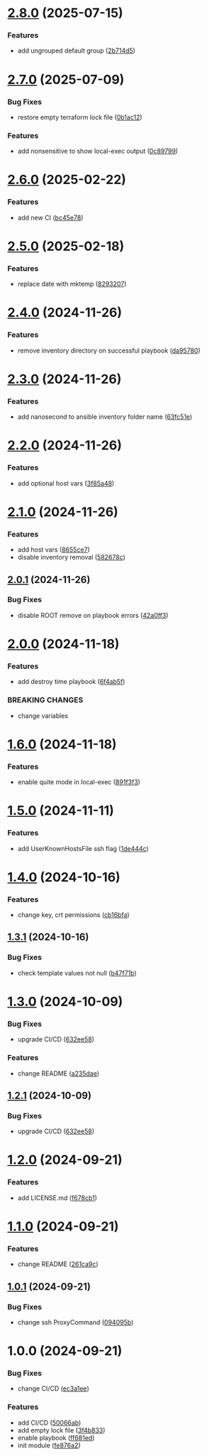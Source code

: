 # [2.8.0](https://github.com/cktf/terraform-module-ansible/compare/2.7.0...2.8.0) (2025-07-15)


### Features

* add ungrouped default group ([2b714d5](https://github.com/cktf/terraform-module-ansible/commit/2b714d5c4856b21e76fb425ae7edb3e04441b2d7))

# [2.7.0](https://github.com/cktf/terraform-module-ansible/compare/2.6.0...2.7.0) (2025-07-09)


### Bug Fixes

* restore empty terraform lock file ([0b1ac12](https://github.com/cktf/terraform-module-ansible/commit/0b1ac127e5024cc0375ffd11b9dfbb912005fe7d))


### Features

* add nonsensitive to show local-exec output ([0c89799](https://github.com/cktf/terraform-module-ansible/commit/0c897992a5ce44ab2cab2c0e3cc49bb864d318de))

# [2.6.0](https://github.com/cktf/terraform-module-ansible/compare/2.5.0...2.6.0) (2025-02-22)


### Features

* add new CI ([bc45e78](https://github.com/cktf/terraform-module-ansible/commit/bc45e785f69d3d1753f72068126e27b05e958633))

# [2.5.0](https://github.com/cktf/terraform-module-ansible/compare/2.4.0...2.5.0) (2025-02-18)


### Features

* replace date with mktemp ([8293207](https://github.com/cktf/terraform-module-ansible/commit/8293207fbf963642434144391c5f2a5c775c0c30))

# [2.4.0](https://github.com/cktf/terraform-module-ansible/compare/2.3.0...2.4.0) (2024-11-26)


### Features

* remove inventory directory on successful playbook ([da95780](https://github.com/cktf/terraform-module-ansible/commit/da9578035b96a9a24cfc2f5fcf21ca908493afba))

# [2.3.0](https://github.com/cktf/terraform-module-ansible/compare/2.2.0...2.3.0) (2024-11-26)


### Features

* add nanosecond to ansible inventory folder name ([63fc51e](https://github.com/cktf/terraform-module-ansible/commit/63fc51e78a48268da611c8b5a3cb587622395552))

# [2.2.0](https://github.com/cktf/terraform-module-ansible/compare/2.1.0...2.2.0) (2024-11-26)


### Features

* add optional host vars ([3f85a48](https://github.com/cktf/terraform-module-ansible/commit/3f85a4825aab75838fd0bc59b2e08f60e50c75ef))

# [2.1.0](https://github.com/cktf/terraform-module-ansible/compare/2.0.1...2.1.0) (2024-11-26)


### Features

* add host vars ([8655ce7](https://github.com/cktf/terraform-module-ansible/commit/8655ce7e2396c4c4eb676a4adc7e2e206765f62b))
* disable inventory removal ([582678c](https://github.com/cktf/terraform-module-ansible/commit/582678c0583ee70dea7bb4b2eb316069699d0268))

## [2.0.1](https://github.com/cktf/terraform-module-ansible/compare/2.0.0...2.0.1) (2024-11-26)


### Bug Fixes

* disable ROOT remove on playbook errors ([42a0ff3](https://github.com/cktf/terraform-module-ansible/commit/42a0ff35bdc0a167eb3ca1be01068a6545a153f3))

# [2.0.0](https://github.com/cktf/terraform-module-ansible/compare/1.6.0...2.0.0) (2024-11-18)


### Features

* add destroy time playbook ([6f4ab5f](https://github.com/cktf/terraform-module-ansible/commit/6f4ab5fd59cf4f4b6dc3405f8d2ca3c1a9ec5717))


### BREAKING CHANGES

* change variables

# [1.6.0](https://github.com/cktf/terraform-module-ansible/compare/1.5.0...1.6.0) (2024-11-18)


### Features

* enable quite mode in local-exec ([891f3f3](https://github.com/cktf/terraform-module-ansible/commit/891f3f3e1034ac731b826386383a9c979fb2e323))

# [1.5.0](https://github.com/cktf/terraform-module-ansible/compare/1.4.0...1.5.0) (2024-11-11)


### Features

* add UserKnownHostsFile ssh flag ([1de444c](https://github.com/cktf/terraform-module-ansible/commit/1de444c5d358d6ae12562a5058cffa0dd1aed66a))

# [1.4.0](https://github.com/cktf/terraform-module-ansible/compare/1.3.1...1.4.0) (2024-10-16)


### Features

* change key, crt permissions ([cb16bfa](https://github.com/cktf/terraform-module-ansible/commit/cb16bfa34a75be6d997731e25ce431eda37127fb))

## [1.3.1](https://github.com/cktf/terraform-module-ansible/compare/1.3.0...1.3.1) (2024-10-16)


### Bug Fixes

* check template values not null ([b47f71b](https://github.com/cktf/terraform-module-ansible/commit/b47f71b6bbfd1f034e31b528c74f2de71f808c94))

# [1.3.0](https://github.com/cktf/terraform-module-ansible/compare/1.2.0...1.3.0) (2024-10-09)


### Bug Fixes

* upgrade CI/CD ([632ee58](https://github.com/cktf/terraform-module-ansible/commit/632ee5825ce28e740a809498aa80109e86d0c0d4))


### Features

* change README ([a235dae](https://github.com/cktf/terraform-module-ansible/commit/a235dae3be86cd9e4792dd91afade904510d4742))

## [1.2.1](https://github.com/cktf/terraform-module-ansible/compare/1.2.0...1.2.1) (2024-10-09)


### Bug Fixes

* upgrade CI/CD ([632ee58](https://github.com/cktf/terraform-module-ansible/commit/632ee5825ce28e740a809498aa80109e86d0c0d4))

# [1.2.0](https://github.com/cktf/terraform-module-ansible/compare/1.1.0...1.2.0) (2024-09-21)


### Features

* add LICENSE.md ([f678cb1](https://github.com/cktf/terraform-module-ansible/commit/f678cb1480b7cec14e9dca2bf2eed2a1e6eb689a))

# [1.1.0](https://github.com/cktf/terraform-module-ansible/compare/1.0.1...1.1.0) (2024-09-21)


### Features

* change README ([261ca9c](https://github.com/cktf/terraform-module-ansible/commit/261ca9c530c6930cc98551b5935dceccfdffb0db))

## [1.0.1](https://github.com/cktf/terraform-module-ansible/compare/1.0.0...1.0.1) (2024-09-21)


### Bug Fixes

* change ssh ProxyCommand ([094095b](https://github.com/cktf/terraform-module-ansible/commit/094095b84efbaf3bdd820f18d87ba5d5a05f0bee))

# 1.0.0 (2024-09-21)


### Bug Fixes

* change CI/CD ([ec3a1ee](https://github.com/cktf/terraform-module-ansible/commit/ec3a1ee590b04ed36dd8ed7f1680ca9f7bdb627a))


### Features

* add CI/CD ([50066ab](https://github.com/cktf/terraform-module-ansible/commit/50066abbf0caa2a5e8d4a9546027b42032783bf6))
* add empty lock file ([3f4b833](https://github.com/cktf/terraform-module-ansible/commit/3f4b833e6cc8e3ae5a1365f7bca249ddcf027455))
* enable playbook ([ff681ed](https://github.com/cktf/terraform-module-ansible/commit/ff681edc0fa8bad6b179b41e7b5d5f2e672bba91))
* init module ([fe876a2](https://github.com/cktf/terraform-module-ansible/commit/fe876a22e80af453847ef5a2e1673451ec5c8376))
